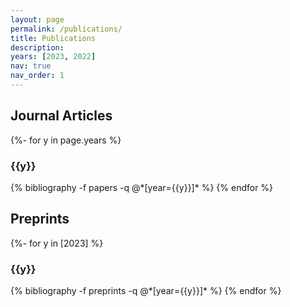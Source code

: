```yaml
---
layout: page
permalink: /publications/
title: Publications
description: 
years: [2023, 2022]
nav: true
nav_order: 1
---
```

<!-- _pages/publications.md -->
<div class="publications">
  
<h2>Journal Articles</h2>

{%- for y in page.years %}
  <h3 class="year">{{y}}</h3>
  {% bibliography -f papers -q @*[year={{y}}]* %}
{% endfor %}



<h2>Preprints</h2>

{%- for y in [2023] %}
  <h3 class="year">{{y}}</h3>
  {% bibliography -f preprints -q @*[year={{y}}]* %}
{% endfor %}

</div>
